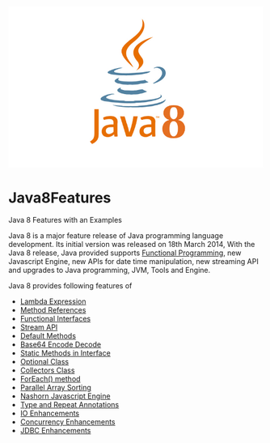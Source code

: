 ![alt Java 8](https://github.com/bsmahi/Java8Features/blob/master/java8.jpg)

# Java8Features
Java 8 Features with an Examples

Java 8 is a major feature release of Java programming language development. Its initial version
was released on 18th March 2014, With the Java 8 release, Java provided supports [Functional Programming](https://en.wikipedia.org/wiki/Functional_programming), new Javascript Engine, new APIs for date time manipulation, new streaming API and upgrades to Java programming, JVM, Tools and Engine.

Java 8 provides following features of 

*   [Lambda Expression](https://github.com/bsmahi/Java8Features/blob/master/Lambda%20Expressions.md)
*   [Method References](https://github.com/bsmahi/Java8Features/blob/master/Method%20References.md)
*   [Functional Interfaces](https://github.com/bsmahi/Java8Features/blob/master/Functional%20Interfaces.md)
*   [Stream API](https://github.com/bsmahi/Java8Features/blob/master/Stream%20API.md)
*   [Default Methods](https://github.com/bsmahi/Java8Features/blob/master/Default%20Methods.md)
*   [Base64 Encode Decode](https://github.com/bsmahi/Java8Features/blob/master/Base64%20Encode%20Decode.md)
*   [Static Methods in Interface](https://github.com/bsmahi/Java8Features/blob/master/Static%20Methods%20in%20Interface.md)
*   [Optional Class](https://github.com/bsmahi/Java8Features/blob/master/Optional%20Class.md)
*   [Collectors Class](https://github.com/bsmahi/Java8Features/blob/master/Collectors%20Class.md)
*   [ForEach() method](https://github.com/bsmahi/Java8Features/blob/master/ForEach()%20method.md)
*   [Parallel Array Sorting](https://github.com/bsmahi/Java8Features/blob/master/Parallel%20Array%20Sorting.md)
*   [Nashorn Javascript Engine](https://github.com/bsmahi/Java8Features/blob/master/Nashorn%20Javascript%20Engine.md)
*   [Type and Repeat Annotations](https://github.com/bsmahi/Java8Features/blob/master/Type%20and%20Repeat%20Annotations.md)
*   [IO Enhancements](https://github.com/bsmahi/Java8Features/blob/master/IO%20Enhancements.md)
*   [Concurrency Enhancements](https://github.com/bsmahi/Java8Features/blob/master/Concurrency%20Enhancements.md)
*   [JDBC Enhancements](https://github.com/bsmahi/Java8Features/blob/master/JDBC%20Enhancements.md)
